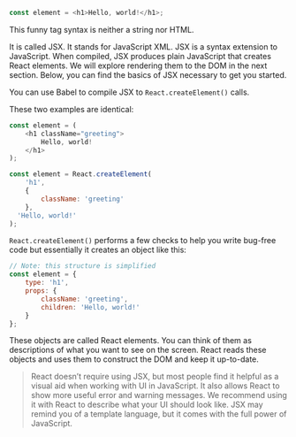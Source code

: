 ```javascript
const element = <h1>Hello, world!</h1>;
```

This funny tag syntax is neither a string nor HTML.

It is called JSX. It stands for JavaScript XML. JSX is a syntax extension to JavaScript.
When compiled, JSX produces plain JavaScript that creates React elements. We will explore
rendering them to the DOM in the next section. Below, you can find the basics of JSX
necessary to get you started.

You can use Babel to compile JSX to `React.createElement()` calls.

These two examples are identical:

```javascript
const element = (
    <h1 className="greeting">
        Hello, world!
    </h1>
);
```

```javascript
const element = React.createElement(
    'h1',
    {
        className: 'greeting'
    },
  'Hello, world!'
);
```

`React.createElement()` performs a few checks to help you write bug-free code but essentially it
creates an object like this:

```javascript
// Note: this structure is simplified
const element = {
    type: 'h1',
    props: {
        className: 'greeting',
        children: 'Hello, world!'
    }
};
```

These objects are called React elements. You can think of them as descriptions of what you want to
see on the screen. React reads these objects and uses them to construct the DOM and keep it up-to-date.

> React doesn’t require using JSX, but most people find it helpful as a visual aid when working
> with UI in JavaScript. It also allows React to show more useful error and warning messages.
> We recommend using it with React to describe what your UI should look like. JSX may remind
> you of a template language, but it comes with the full power of JavaScript.